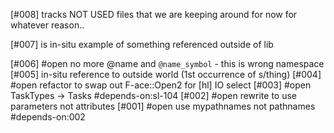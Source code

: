 [#008]       tracks NOT USED files that we are keeping around for now
             for whatever reason..

[#007]       is in-situ example of something referenced outside of lib

[#006] #open no more @name and `@name_symbol` - this is wrong namespace
[#005]       in-situ reference to outside world (1st occurrence of s/thing)
[#004] #open refactor to swap out F-ace::Open2 for  [hl] IO select
[#003] #open TaskTypes -> Tasks #depends-on:sl-104
[#002] #open rewrite to use parameters not attributes
[#001] #open use mypathnames not pathnames #depends-on:002
